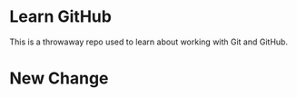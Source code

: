 # Learn GitHub

This is a throwaway repo used to learn about working with Git and GitHub.


# New Change
